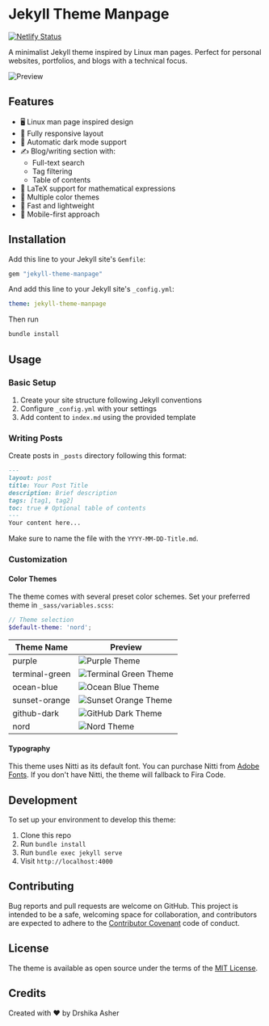 # Jekyll Theme Manpage

[![Netlify Status](https://api.netlify.com/api/v1/badges/d2497628-6688-4ba9-909c-4680a22f2a72/deploy-status)](https://app.netlify.com/sites/jekyll-theme-manpage/deploys)

A minimalist Jekyll theme inspired by Linux man pages. Perfect for personal websites, portfolios, and blogs with a technical focus.

![Preview](assets/readme/preview.png)

## Features

- 🖥️ Linux man page inspired design
- 📱 Fully responsive layout
- 🌙 Automatic dark mode support
- ✍️ Blog/writing section with:
  - Full-text search
  - Tag filtering
  - Table of contents
- 📐 LaTeX support for mathematical expressions
- 🎨 Multiple color themes
- 🚀 Fast and lightweight
- 📱 Mobile-first approach

## Installation

Add this line to your Jekyll site's `Gemfile`:

```ruby
gem "jekyll-theme-manpage"
```

And add this line to your Jekyll site's `_config.yml`:

```yaml
theme: jekyll-theme-manpage
```

Then run

```bash
bundle install
```

## Usage

### Basic Setup

1. Create your site structure following Jekyll conventions
2. Configure `_config.yml` with your settings
3. Add content to `index.md` using the provided template

### Writing Posts

Create posts in `_posts` directory following this format:

```markdown
---
layout: post
title: Your Post Title
description: Brief description
tags: [tag1, tag2]
toc: true # Optional table of contents
---
Your content here...
```

Make sure to name the file with the `YYYY-MM-DD-Title.md`. 


### Customization

#### Color Themes

The theme comes with several preset color schemes. Set your preferred theme in `_sass/variables.scss`:

```scss
// Theme selection
$default-theme: 'nord';
```

| Theme Name      | Preview                                                      |
|----------------|--------------------------------------------------------------|
| purple         | ![Purple Theme](assets/themes/purple.png)                     |
| terminal-green | ![Terminal Green Theme](assets/themes/terminal-green.png)     |
| ocean-blue     | ![Ocean Blue Theme](assets/themes/ocean_blue.png)            |
| sunset-orange  | ![Sunset Orange Theme](assets/themes/sunset_orange.png)      |
| github-dark    | ![GitHub Dark Theme](assets/themes/github_dark.png)          |
| nord           | ![Nord Theme](assets/themes/nord.png)                        |

#### Typography

This theme uses Nitti as its default font. You can purchase Nitti from [Adobe Fonts](https://fonts.adobe.com/fonts/nitti). If you don't have Nitti, the theme will fallback to Fira Code.

## Development

To set up your environment to develop this theme:

1. Clone this repo
2. Run `bundle install`
3. Run `bundle exec jekyll serve`
4. Visit `http://localhost:4000`

## Contributing

Bug reports and pull requests are welcome on GitHub. This project is intended to be a safe, welcoming space for collaboration, and contributors are expected to adhere to the [Contributor Covenant](https://www.contributor-covenant.org/) code of conduct.

## License

The theme is available as open source under the terms of the [MIT License](https://opensource.org/licenses/MIT).

## Credits

Created with ❤️ by Drshika Asher
